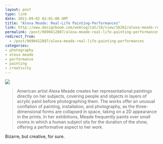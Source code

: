 ```yaml
---
layout: post
type: link
date: 2011-09-02 02:01:00 GMT
title: "Alexa Meade: Real-Life Painting-Performances"
link: http://www.designboom.com/weblog/cat/10/view/16262/alexa-meade-real-life-paintings.html
permalink: /post/9690412887/alexa-meade-real-life-painting-performances
redirect_from: 
  - /post/9690412887/alexa-meade-real-life-painting-performances
categories:
- photography
- alexa meade
- performance
- painting
- creativity
---
```

![](http://www.designboom.com/weblog/images/images_2/2011/jenny/alexameade/meade01.jpg)

<blockquote>American artist Alexa Meade creates her representational paintings directly on her subjects, covering people and objects in layers of acrylic paint before photographing them. The works offer an unusual conflation of painting, installation, and photography, as the three-dimensional forms are collapsed in space, taking on a 2D appearance in the prints. In her exhibitions, Meade frequently paints over small rooms in which a human subject sits for the duration of the show, offering a performative aspect to her work.</blockquote>
<p>Bizarre, but creative, for sure.</p>